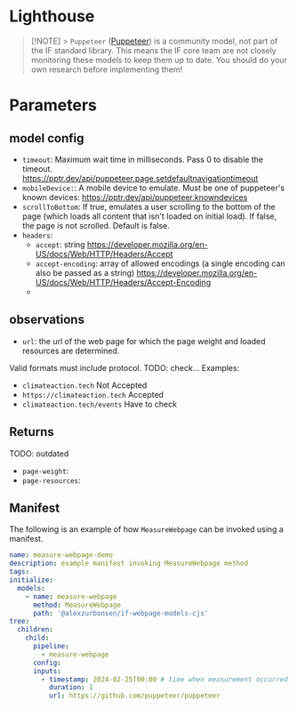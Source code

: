 # Lighthouse

> [!NOTE] > `Puppeteer` ([Puppeteer](https://github.com/puppeteer/puppeteer)) is a community model, not part of the IF standard library. This means the IF core team are not closely monitoring these models to keep them up to date. You should do your own research before implementing them!

# Parameters

## model config

- `timeout`: Maximum wait time in milliseconds. Pass 0 to disable the timeout. https://pptr.dev/api/puppeteer.page.setdefaultnavigationtimeout
- `mobileDevice:`: A mobile device to emulate. Must be one of puppeteer's known devices: https://pptr.dev/api/puppeteer.knowndevices
- `scrollToBottom`: If true, emulates a user scrolling to the bottom of the page (which loads all content that isn't loaded on initial load). If false, the page is not scrolled. Default is false.
- `headers`:
  - `accept`: string https://developer.mozilla.org/en-US/docs/Web/HTTP/Headers/Accept
  - `accept-encoding`: array of allowed encodings (a single encoding can also be passed as a string) https://developer.mozilla.org/en-US/docs/Web/HTTP/Headers/Accept-Encoding
  -

## observations

- `url`: the url of the web page for which the page weight and loaded resources are determined.

Valid formats must include protocol.
TODO: check...
Examples:
- `climateaction.tech` Not Accepted
- `https://climateaction.tech` Accepted
- `climateaction.tech/events` Have to check


## Returns

TODO: outdated
- `page-weight`:
- `page-resources`:

## Manifest

The following is an example of how `MeasureWebpage` can be invoked using a manifest.

```yaml
name: measure-webpage-demo
description: example manifest invoking MeasureWebpage method
tags:
initialize:
  models:
    - name: measure-webpage
      method: MeasureWebpage
      path: '@alexzurbonsen/if-webpage-models-cjs'
tree:
  children:
    child:
      pipeline:
        - measure-webpage
      config:
      inputs:
        - timestamp: 2024-02-25T00:00 # time when measurement occurred
          duration: 1
          url: https://github.com/puppeteer/puppeteer
```


